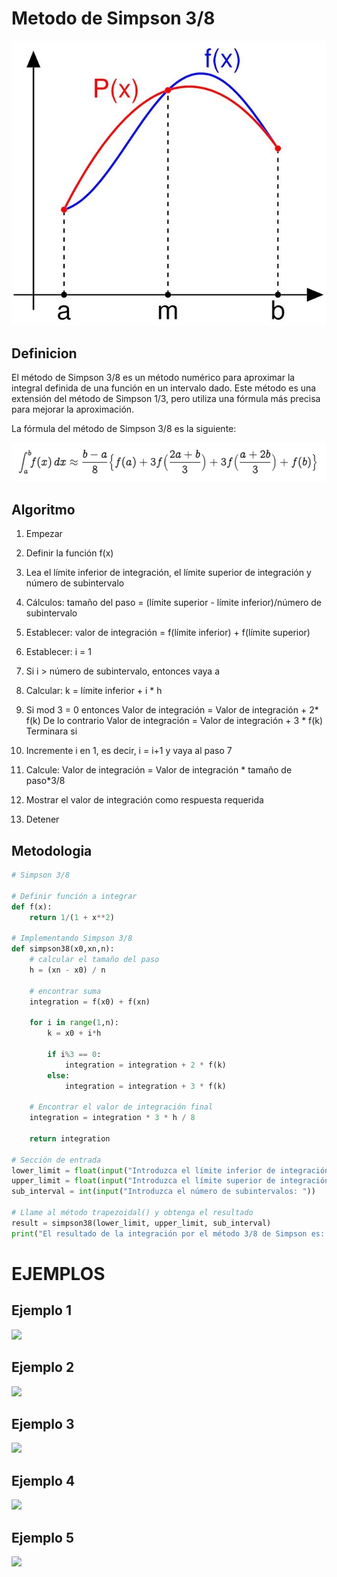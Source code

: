 # Metodo de Simpson 3/8

![](https://raw.githubusercontent.com/Olavi04/Metodos__Numericos/main/Imagenes/Imagenes_Tema4/sinso%206.png)

## Definicion

El método de Simpson 3/8 es un método numérico para aproximar la integral definida de una función en un intervalo dado. Este método es una extensión del método de Simpson 1/3, pero utiliza una fórmula más precisa para mejorar la aproximación.

La fórmula del método de Simpson 3/8 es la siguiente:

![](https://raw.githubusercontent.com/Olavi04/Metodos__Numericos/main/Imagenes/Imagenes_Tema4/sinso%207.png)

## Algoritmo

1. Empezar

2. Definir la función f(x)

3. Lea el límite inferior de integración, el límite superior de
   integración y número de subintervalo

4. Cálculos: tamaño del paso = (límite superior - límite inferior)/número de subintervalo

5. Establecer: valor de integración = f(límite inferior) + f(límite superior)

6. Establecer: i = 1

7. Si i > número de subintervalo, entonces vaya a

8. Calcular: k = límite inferior + i * h

9. Si mod 3 = 0 entonces
     Valor de integración = Valor de integración + 2* f(k)
   De lo contrario
     Valor de integración = Valor de integración + 3 * f(k)
   Terminara si

10. Incremente i en 1, es decir, i = i+1 y vaya al paso 7

11. Calcule: Valor de integración = Valor de integración * tamaño de paso*3/8

12. Mostrar el valor de integración como respuesta requerida

13. Detener

## Metodologia

```python
# Simpson 3/8 

# Definir función a integrar
def f(x):
    return 1/(1 + x**2)

# Implementando Simpson 3/8
def simpson38(x0,xn,n):
    # calcular el tamaño del paso
    h = (xn - x0) / n
    
    # encontrar suma 
    integration = f(x0) + f(xn)
    
    for i in range(1,n):
        k = x0 + i*h
        
        if i%3 == 0:
            integration = integration + 2 * f(k)
        else:
            integration = integration + 3 * f(k)
    
    # Encontrar el valor de integración final
    integration = integration * 3 * h / 8
    
    return integration
    
# Sección de entrada
lower_limit = float(input("Introduzca el límite inferior de integración: "))
upper_limit = float(input("Introduzca el límite superior de integración: "))
sub_interval = int(input("Introduzca el número de subintervalos: "))

# Llame al método trapezoidal() y obtenga el resultado
result = simpson38(lower_limit, upper_limit, sub_interval)
print("El resultado de la integración por el método 3/8 de Simpson es: %0.6f" % (result) )
```

# EJEMPLOS

## Ejemplo 1

![](https://raw.githubusercontent.com/Mexta46/Metodos_Numericos_Tema4/main/Imagenes/Imagenes_Tema4/sinso%208.png)

## Ejemplo 2

![](https://raw.githubusercontent.com/Mexta46/Metodos_Numericos_Tema4/main/Imagenes/Imagenes_Tema4/sinso%209.png)

## Ejemplo 3

![](https://raw.githubusercontent.com/Mexta46/Metodos_Numericos_Tema4/main/Imagenes/Imagenes_Tema4/sinso%2010.png)

## Ejemplo 4

![](https://raw.githubusercontent.com/Mexta46/Metodos_Numericos_Tema4/main/Imagenes/Imagenes_Tema4/sinso%2011.png)

## Ejemplo 5

![](https://raw.githubusercontent.com/Mexta46/Metodos_Numericos_Tema4/main/Imagenes/Imagenes_Tema4/sinso%2012.png)
